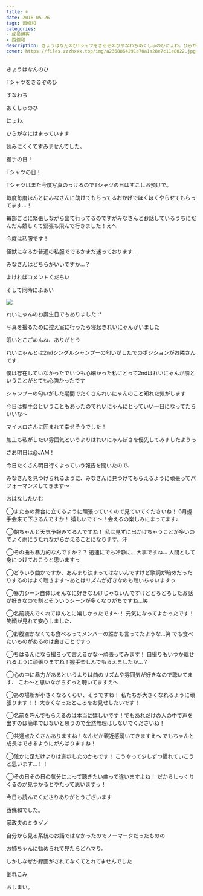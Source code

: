 ```yaml
---
title: ⚘
date: 2018-05-26
tags: 西條和
categories: 
- 成员博客
- 西條和
description: きょうはなんのひTシャツをきるぞのひすなわちあくしゅのひにょわ。ひらがなにはまっています...
cover: https://files.zzzhxxx.top/img/a2368864291e70a1a28e7c11e8022.jpg 
---
```












きょうはなんのひ








Tシャツをきるぞのひ






すなわち






あくしゅのひ







にょわ。










ひらがなにはまっています











読みにくくてすみませんでした。











握手の日！




Tシャツの日！









Tシャツはまた今度写真のっけるのでTシャツの日はすこしお預けで。












毎度毎度ほんとにみなさんに助けてもらってるおかげでほくほくやらせてもらってます…！









毎部ごとに緊張しながら出て行ってるのですがみなさんとお話しているうちにだんだん嬉しくて緊張も飛んで行きました！えへ










今度は私服です！









怪獣になるか普通の私服ででるかまだ迷っております…









みなさんはどちらがいいですか…？






よければコメントくだちい







そして同時にふぁい


![](https://files.zzzhxxx.top/img/a2368864291e70a1a28e7c11e8022.jpg)








れいにゃんのお誕生日でもありました.:*









写真を撮るために控え室に行ったら寝起きれいにゃんがいました








眠いとこごめんね、ありがとう









れいにゃんとは2ndシングルシャンプーの匂いがしたでのポジションがお隣さんです










僕は存在していなかったでいつも心細かった私にとって2ndはれいにゃんが隣ということがとても心強かったです









シャンプーの匂いがした期間でたくさんれいにゃんのこと知れた気がします












今日は握手会ということもあったのでれいにゃんにとっていい一日になってたらいいな〜










マイメロさんに囲まれて幸せそうでした！









加工も私がしたい雰囲気というよりはれいにゃんぽさを優先してみましたようっ











さあ明日は@JAM！









今日たくさん明日行くよっていう報告を聞いたので、










みなさんを見つけられるように、みなさんに見つけてもらえるように頑張ってパフォーマンスしてきます〜













おはなしたいむ



◯またあの舞台に立てるように頑張っていくので見ていてくださいね！
6月握手会来て下さるんですか！
嬉しいです〜！会えるの楽しみにまってます♩






◯朝ちゃんと天気予報みてるんですね！
私は見ずに出かけちゃうことが多いのでよく雨にうたれながらかえることになります。汗





◯その曲も暴力的なんですか？？
迅速にでも冷静に、大事ですね…
人間として身につけておこうと思いますっ




◯どういう曲かですか、あんまり決まってはないんですけど歌詞が暗めだったりするのはよく聴きます〜あとはリズムが好きなのも聴いちゃいますっ





◯暴力シーン自体はそんなに好きなわけじゃないんですけどどろどろしたお話が好きなので割とそういうシーンが多くなりがちですね…笑





◯名前読んでくれてほんとに嬉しかったです〜！
元気になってよかったです！笑顔が見れて安心しました♩





◯お腹空かなくても食べるってメンバーの誰かも言ってたような…笑
でも食べたいものがあるのは良きことですっ





◯ちはるんになら撮ろって言えるかな〜頑張ってみます！
自撮りもいつか載せれるように頑張りますね！握手楽しんでもらえましたか…？





◯心の中に暴力があるというよりは曲のリズムや雰囲気が好きなので聴いてます♩
こわ〜と思いながらずっと聴いてますえへ





◯あの場所が小さくなるくらい、そうですね！
私たちが大きくなれるように頑張ります！！
大きくなったところをお見せしたいです！





◯名前を呼んでもらえるのは本当に嬉しいです！でもあれだけの人の中で声を出すのは簡単ではないと思うので全然無理はしないでくださいね！





◯共通点たくさんありますね！なんだか親近感湧いてきますえへ
でもちゃんと成長はできるようにがんばりますね！





◯確かに足だけよりは進歩したのかもです！
こうやって少しずつ慣れていこうと思います…！！






◯その日その日の気分によって聴きたい曲って違いますよね！
だからしっくりくるのが見つかるとやたって思いますっ！











今日も読んでくださりありがとうございます











西條和でした。










家政夫のミタゾノ






自分から見る系統のお話ではなかったのでノーマークだったものの








お姉ちゃんに勧められて見たらどハマり。








しかしなぜか録画がされてなくてとれてませんでした









倒れこみ









おしまい。


